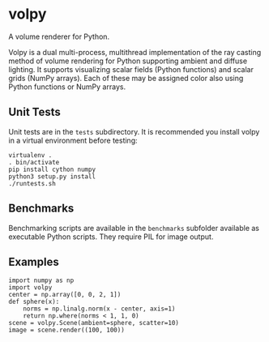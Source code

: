 volpy
=====

A volume renderer for Python.

Volpy is a dual multi-process, multithread implementation of the ray casting
method of volume rendering for Python supporting ambient and diffuse lighting.
It supports visualizing scalar fields (Python functions) and scalar grids
(NumPy arrays). Each of these may be assigned color also using Python functions
or NumPy arrays.

Unit Tests
----------

Unit tests are in the `tests` subdirectory. It is recommended you install volpy
in a virtual environment before testing:

    virtualenv .
    . bin/activate
    pip install cython numpy
    python3 setup.py install
    ./runtests.sh

Benchmarks
----------

Benchmarking scripts are available in the `benchmarks` subfolder available as
executable Python scripts. They require PIL for image output.

Examples
--------

    import numpy as np
    import volpy
    center = np.array([0, 0, 2, 1])
    def sphere(x):
        norms = np.linalg.norm(x - center, axis=1)
        return np.where(norms < 1, 1, 0)
    scene = volpy.Scene(ambient=sphere, scatter=10)
    image = scene.render((100, 100))
